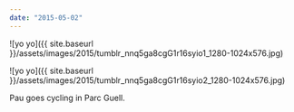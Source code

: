 ```yaml
---
date: "2015-05-02"
---
```


![yo yo]({{ site.baseurl }}/assets/images/2015/tumblr_nnq5ga8cgG1r16syio1_1280-1024x576.jpg)

![yo yo]({{ site.baseurl }}/assets/images/2015/tumblr_nnq5ga8cgG1r16syio2_1280-1024x576.jpg)

Pau goes cycling in Parc Guell.
